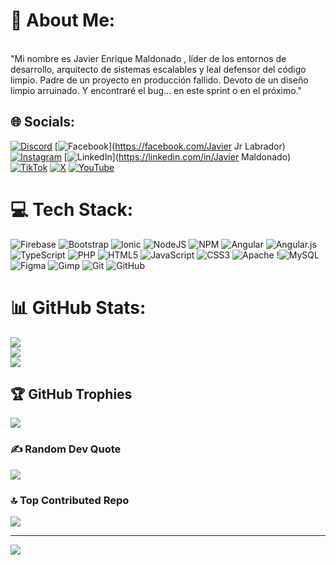 # 💫 About Me:
<br>"Mi nombre es Javier Enrique Maldonado , líder de los entornos de desarrollo, arquitecto de sistemas escalables y leal defensor del código limpio. Padre de un proyecto en producción fallido. Devoto de un diseño limpio arruinado. Y encontraré el bug... en este sprint o en el próximo."


## 🌐 Socials:
[![Discord](https://img.shields.io/badge/Discord-%237289DA.svg?logo=discord&logoColor=white)](https://discord.gg/javierjr8074) [![Facebook](https://img.shields.io/badge/Facebook-%231877F2.svg?logo=Facebook&logoColor=white)](https://facebook.com/Javier Jr Labrador) [![Instagram](https://img.shields.io/badge/Instagram-%23E4405F.svg?logo=Instagram&logoColor=white)](https://instagram.com/javierjr.os) [![LinkedIn](https://img.shields.io/badge/LinkedIn-%230077B5.svg?logo=linkedin&logoColor=white)](https://linkedin.com/in/Javier Maldonado) [![TikTok](https://img.shields.io/badge/TikTok-%23000000.svg?logo=TikTok&logoColor=white)](https://tiktok.com/@@javiermaldonado0920) [![X](https://img.shields.io/badge/X-black.svg?logo=X&logoColor=white)](https://x.com/@JavierjrxOs) [![YouTube](https://img.shields.io/badge/YouTube-%23FF0000.svg?logo=YouTube&logoColor=white)](https://youtube.com/@@javiermaldonado8042) 

# 💻 Tech Stack:
![Firebase](https://img.shields.io/badge/firebase-%23039BE5.svg?style=for-the-badge&logo=firebase) ![Bootstrap](https://img.shields.io/badge/bootstrap-%238511FA.svg?style=for-the-badge&logo=bootstrap&logoColor=white) ![Ionic](https://img.shields.io/badge/Ionic-%233880FF.svg?style=for-the-badge&logo=Ionic&logoColor=white) ![NodeJS](https://img.shields.io/badge/node.js-6DA55F?style=for-the-badge&logo=node.js&logoColor=white) ![NPM](https://img.shields.io/badge/NPM-%23CB3837.svg?style=for-the-badge&logo=npm&logoColor=white)  ![Angular](https://img.shields.io/badge/angular-%23DD0031.svg?style=for-the-badge&logo=angular&logoColor=white) ![Angular.js](https://img.shields.io/badge/angular.js-%23E23237.svg?style=for-the-badge&logo=angularjs&logoColor=white) ![TypeScript](https://img.shields.io/badge/typescript-%23007ACC.svg?style=for-the-badge&logo=typescript&logoColor=white) ![PHP](https://img.shields.io/badge/php-%23777BB4.svg?style=for-the-badge&logo=php&logoColor=white) ![HTML5](https://img.shields.io/badge/html5-%23E34F26.svg?style=for-the-badge&logo=html5&logoColor=white) ![JavaScript](https://img.shields.io/badge/javascript-%23323330.svg?style=for-the-badge&logo=javascript&logoColor=%23F7DF1E) ![CSS3](https://img.shields.io/badge/css3-%231572B6.svg?style=for-the-badge&logo=css3&logoColor=white) ![Apache](https://img.shields.io/badge/apache-%23D42029.svg?style=for-the-badge&logo=apache&logoColor=white) !![MySQL](https://img.shields.io/badge/mysql-4479A1.svg?style=for-the-badge&logo=mysql&logoColor=white) ![Figma](https://img.shields.io/badge/figma-%23F24E1E.svg?style=for-the-badge&logo=figma&logoColor=white) ![Gimp](https://img.shields.io/badge/Gimp-657D8B?style=for-the-badge&logo=gimp&logoColor=FFFFFF) ![Git](https://img.shields.io/badge/git-%23F05033.svg?style=for-the-badge&logo=git&logoColor=white) ![GitHub](https://img.shields.io/badge/github-%23121011.svg?style=for-the-badge&logo=github&logoColor=white)
# 📊 GitHub Stats:
![](https://github-readme-stats.vercel.app/api?username=JavierJr30789&theme=gotham&hide_border=false&include_all_commits=true&count_private=true)<br/>
![](https://github-readme-streak-stats.herokuapp.com/?user=JavierJr30789&theme=gotham&hide_border=false)<br/>
![](https://github-readme-stats.vercel.app/api/top-langs/?username=JavierJr30789&theme=gotham&hide_border=false&include_all_commits=true&count_private=true&layout=compact)

## 🏆 GitHub Trophies
![](https://github-profile-trophy.vercel.app/?username=JavierJr30789&theme=radical&no-frame=false&no-bg=true&margin-w=4)

### ✍️ Random Dev Quote
![](https://quotes-github-readme.vercel.app/api?type=horizontal&theme=radical)

### 🔝 Top Contributed Repo
![](https://github-contributor-stats.vercel.app/api?username=JavierJr30789&limit=5&theme=radical&combine_all_yearly_contributions=true)

---
[![](https://visitcount.itsvg.in/api?id=JavierJr30789&icon=9&color=6)](https://visitcount.itsvg.in)

<!-- Proudly created with GPRM ( https://gprm.itsvg.in ) -->
